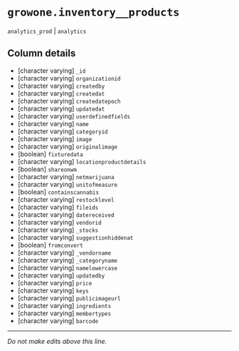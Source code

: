 # `growone.inventory__products`
`analytics_prod` | `analytics`

## Column details
* [character varying] `_id`
* [character varying] `organizationid`
* [character varying] `createdby`
* [character varying] `createdat`
* [character varying] `createdatepoch`
* [character varying] `updatedat`
* [character varying] `userdefinedfields`
* [character varying] `name`
* [character varying] `categoryid`
* [character varying] `image`
* [character varying] `originalimage`
* [boolean]   `fixturedata`
* [character varying] `locationproductdetails`
* [boolean]   `shareonwm`
* [character varying] `netmarijuana`
* [character varying] `unitofmeasure`
* [boolean]   `containscannabis`
* [character varying] `restocklevel`
* [character varying] `fileids`
* [character varying] `datereceived`
* [character varying] `vendorid`
* [character varying] `_stocks`
* [character varying] `suggestionhiddenat`
* [boolean]   `fromconvert`
* [character varying] `_vendorname`
* [character varying] `_categoryname`
* [character varying] `namelowercase`
* [character varying] `updatedby`
* [character varying] `price`
* [character varying] `keys`
* [character varying] `publicimageurl`
* [character varying] `ingredients`
* [character varying] `membertypes`
* [character varying] `barcode`

-------------------------------------------------------------------------------
*Do not make edits above this line.*
